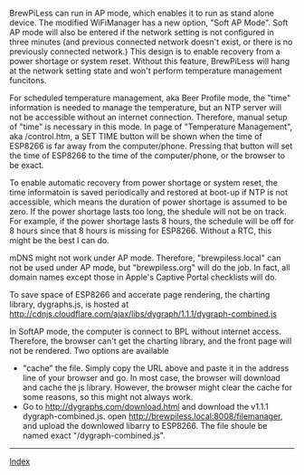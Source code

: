 BrewPiLess can run in AP mode, which enables it to run as stand alone device. The modified WiFiManager has a new option, "Soft AP Mode". Soft AP mode will also be entered if the network setting is not configured in three minutes (and previous connected network doesn't exist, or there is no previously connected network.) This design is to enable recovery from a power shortage or system reset. Without this feature, BrewPiLess will hang at the network setting state and won't perform temperature management funcitons.

For scheduled temperature management, aka Beer Profile mode, the "time" information is needed to manage the temperature, but an NTP server will not be accessible without an internet connection. Therefore, manual setup of "time" is necessary in this mode. In page of "Temperature Management", aka /control.htm, a SET TIME button will be shown when the time of ESP8266 is far away from the computer/phone. Pressing that button will set the time of ESP8266 to the time of the computer/phone, or the browser to be exact.

To enable automatic recovery from power shortage or system reset, the time informatoin is saved periodically and restored at boot-up if NTP is not accessible, which means the duration of power shortage is assumed to be zero. If the power shortage lasts too long, the shedule will not be on track. For example, if the power shortage lasts 8 hours, the schedule will be off for 8 hours since that 8 hours is missing for ESP8266. Without a RTC, this might be the best I can do.

mDNS might not work under AP mode. Therefore, "brewpiless.local" can not be used under AP mode, but "brewpiless.org" will do the job. In fact, all domain names except those in Apple's Captive Portal checklists will do.

To save space of ESP8266 and accerate page rendering, the charting library, dygraphs.js, is hosted at
http://cdnjs.cloudflare.com/ajax/libs/dygraph/1.1.1/dygraph-combined.js

In SoftAP mode, the computer is connect to BPL without internet access. Therefore, the browser can't get the charting library, and the front page will not be rendered. Two options are available
* "cache" the file. Simply copy the URL above and paste it in the address line of your browser and go. In most case, the browser will download and cache the js library. However, the browser might clear the cache for some reasons, so this might not always work.
*  Go to http://dygraphs.com/download.html and download the v1.1.1 dygraph-combined.js. open http://brewpiless.local:8008/filemanager, and upload the downlowed libarry to ESP8266. The file shoule be named exact "/dygraph-combined.js".

***
[Index](index.md)